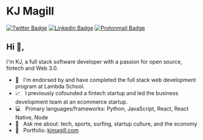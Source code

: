 # KJ Magill
[![Twitter Badge](https://img.shields.io/badge/-@kjmagill-1ca0f1?style=flat-square&labelColor=1ca0f1&logo=twitter&logoColor=white&link=https://twitter.com/kjmagill)](https://twitter.com/kjmagill) [![Linkedin Badge](https://img.shields.io/badge/-kjmagill-blue?style=flat-square&logo=Linkedin&logoColor=white&link=https://www.linkedin.com/in/kjmagill/)](https://www.linkedin.com/in/kjmagill/) [![Protonmail Badge](https://img.shields.io/badge/-kjmagill@protonmail.com-494949?style=flat-square&logo=Protonmail&logoColor=white&link=mailto:kjmagill@protonmail.com)](mailto:kjmagill@protonmail.com)

## Hi 👋, 
I'm KJ, a full stack software developer with a passion for open source, fintech and Web 3.0.

- 🏫 &nbsp; I'm endorsed by and have completed the full stack web development program at Lambda School.
- 📈 &nbsp; I previously cofounded a fintech startup and led the business development team at an ecommerce startup.
- 💻 &nbsp; Primary languages/frameworks: Python, JavaScript, React, React Native, Node
- 💬 &nbsp; Ask me about: tech, sports, surfing, startup culture, and the economy
- 📂 &nbsp; Portfolio: [kjmagill.com](https://kjmagill.com)
